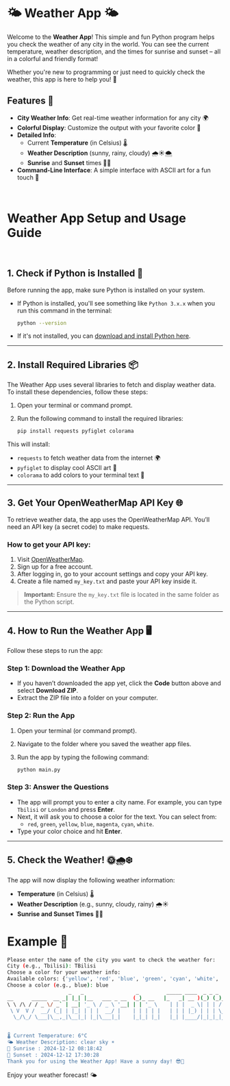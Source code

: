 # 🌤️ Weather App 🌤️

Welcome to the **Weather App**! This simple and fun Python program helps you check the weather of any city in the world. You can see the current temperature, weather description, and the times for sunrise and sunset – all in a colorful and friendly format!

Whether you're new to programming or just need to quickly check the weather, this app is here to help you! 🚀

## Features 📜

- **City Weather Info**: Get real-time weather information for any city 🌍
- **Colorful Display**: Customize the output with your favorite color 🌈
- **Detailed Info**:
  - Current **Temperature** (in Celsius) 🌡️
  - **Weather Description** (sunny, rainy, cloudy) 🌧️☀️🌨️
  - **Sunrise** and **Sunset** times 🌅🌄
- **Command-Line Interface**: A simple interface with ASCII art for a fun touch 🎨

<br>

# Weather App Setup and Usage Guide
<br>

## 1. Check if Python is Installed 🐍

Before running the app, make sure Python is installed on your system.

- If Python is installed, you'll see something like `Python 3.x.x` when you run this command in the terminal:

    ```bash
    python --version
    ```

- If it's not installed, you can [download and install Python here](https://www.python.org/downloads/).

---

## 2. Install Required Libraries 📦

The Weather App uses several libraries to fetch and display weather data. To install these dependencies, follow these steps:

1. Open your terminal or command prompt.
2. Run the following command to install the required libraries:

    ```bash
    pip install requests pyfiglet colorama
    ```

This will install:

- `requests` to fetch weather data from the internet 🌍
- `pyfiglet` to display cool ASCII art 🎨
- `colorama` to add colors to your terminal text 🌈

---

## 3. Get Your OpenWeatherMap API Key 🌐

To retrieve weather data, the app uses the OpenWeatherMap API. You’ll need an API key (a secret code) to make requests.

### How to get your API key:

1. Visit [OpenWeatherMap](https://openweathermap.org/).
2. Sign up for a free account.
3. After logging in, go to your account settings and copy your API key.
4. Create a file named `my_key.txt` and paste your API key inside it.

> **Important:** Ensure the `my_key.txt` file is located in the same folder as the Python script.

---

## 4. How to Run the Weather App 🖥️

Follow these steps to run the app:

### Step 1: Download the Weather App

- If you haven’t downloaded the app yet, click the **Code** button above and select **Download ZIP**. 
- Extract the ZIP file into a folder on your computer.

### Step 2: Run the App

1. Open your terminal (or command prompt).
2. Navigate to the folder where you saved the weather app files.
3. Run the app by typing the following command:

    ```bash
    python main.py
    ```

### Step 3: Answer the Questions

- The app will prompt you to enter a city name. For example, you can type `Tbilisi` or `London` and press **Enter**.
- Next, it will ask you to choose a color for the text. You can select from:
  - `red`, `green`, `yellow`, `blue`, `magenta`, `cyan`, `white`.
- Type your color choice and hit **Enter**.

---

## 5. Check the Weather! 🌞🌧️❄️

The app will now display the following weather information:

- **Temperature** (in Celsius) 🌡️
- **Weather Description** (e.g., sunny, cloudy, rainy) 🌧️☀️
- **Sunrise and Sunset Times** 🌅🌄

# Example 📝
```bash
Please enter the name of the city you want to check the weather for:
City (e.g., Tbilisi): TBilisi
Choose a color for your weather info:
Available colors: {'yellow', 'red', 'blue', 'green', 'cyan', 'white', 'magenta'}
Choose a color (e.g., blue): blue
                    _   _                 _         _____ ____  _ _ _     _ 
__      _____  __ _| |_| |__   ___ _ __  (_)_ __   |_   _| __ )(_) (_)___(_)
\ \ /\ / / _ \/ _` | __| '_ \ / _ \ '__| | | '_ \    | | |  _ \| | | / __| |
 \ V  V /  __/ (_| | |_| | | |  __/ |    | | | | |   | | | |_) | | | \__ \ |
  \_/\_/ \___|\__,_|\__|_| |_|\___|_|    |_|_| |_|   |_| |____/|_|_|_|___/_|
                                                                            

🌡️ Current Temperature: 6°C
🌤️ Weather Description: clear sky ☀️
🌅 Sunrise : 2024-12-12 08:18:42
🌄 Sunset : 2024-12-12 17:30:28
Thank you for using the Weather App! Have a sunny day! 😎🌈

```
Enjoy your weather forecast! 🌤️
